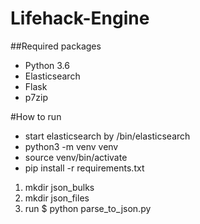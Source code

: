 # Lifehack-Engine

##Required packages
- Python 3.6
- Elasticsearch 
- Flask
- p7zip 


#How to run
- start elasticsearch by /bin/elasticsearch
- python3 -m venv venv
- source venv/bin/activate
- pip install -r requirements.txt

1. mkdir json_bulks
2. mkdir json_files
3. run $ python parse_to_json.py